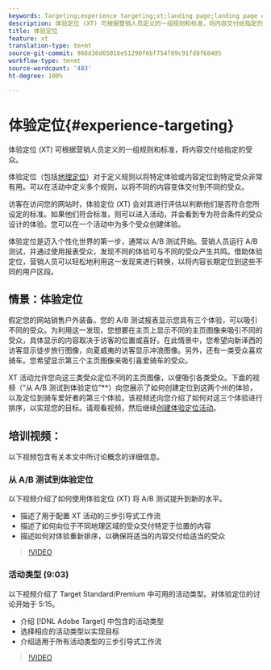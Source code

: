 ```yaml
---
keywords: Targeting;experience targeting;xt;landing page;landing page campaign
description: 体验定位 (XT) 可根据营销人员定义的一组规则和标准，将内容交付给指定的受众。
title: 体验定位
feature: xt
translation-type: tm+mt
source-git-commit: 968d36d65016e51290f6bf754f69c91fd8f68405
workflow-type: tm+mt
source-wordcount: '483'
ht-degree: 100%

---
```



# 体验定位{#experience-targeting}

体验定位 (XT) 可根据营销人员定义的一组规则和标准，将内容交付给指定的受众。

体验定位（包括[地理定位](/help/c-target/c-audiences/c-target-rules/geo.md)）对于定义规则以将特定体验或内容定位到特定受众非常有用。可以在活动中定义多个规则，以将不同的内容变体交付到不同的受众。

访客在访问您的网站时，体验定位 (XT) 会对其进行评估以判断他们是否符合您所设定的标准。如果他们符合标准，则可以进入活动，并会看到专为符合条件的受众设计的体验。您可以在一个活动中为多个受众创建体验。

体验定位是迈入个性化世界的第一步，通常以 A/B 测试开始。营销人员运行 A/B 测试，并通过使用报表受众，发现不同的体验可与不同的受众产生共鸣。借助体验定位，营销人员可以轻松地利用这一发现来进行转换，以将内容长期定位到这些不同的用户区段。

## 情景：体验定位

假定您的网站销售户外装备。您的 A/B 测试报表显示您具有三个体验，可以吸引不同的受众。为利用这一发现，您想要在主页上显示不同的主页图像来吸引不同的受众，具体显示的内容取决于访客的位置或喜好。在此情景中，您希望向新泽西的访客显示徒步旅行图像，向夏威夷的访客显示冲浪图像。另外，还有一类受众喜欢骑车。您希望显示第三个主页图像来吸引喜爱骑车的受众。

XT 活动允许您向这三类受众定位不同的主页图像，以便吸引各类受众。下面的视频（“从 A/B 测试到体验定位”**）向您展示了如何创建定位到这两个州的体验，以及定位到骑车爱好者的第三个体验。该视频还向您介绍了如何对这三个体验进行排序，以实现您的目标。请观看视频，然后继续[创建体验定位活动](/help/c-activities/t-experience-target/t-xt-create/xt-create.md)。

## 培训视频：

以下视频包含有关本文中所讨论概念的详细信息。

### 从 A/B 测试到体验定位

以下视频介绍了如何使用体验定位 (XT) 将 A/B 测试提升到新的水平。

* 描述了用于配置 XT 活动的三步引导式工作流
* 描述了如何向位于不同地理区域的受众交付特定于位置的内容
* 描述如何对体验重新排序，以确保将适当的内容交付给适当的受众

>[!VIDEO](https://video.tv.adobe.com/v/22418/)

### 活动类型 (9:03)

以下视频介绍了 Target Standard/Premium 中可用的活动类型。对体验定位的讨论开始于 5:15。

* 介绍 [!DNL Adobe Target] 中包含的活动类型
* 选择相应的活动类型以实现目标
* 介绍适用于所有活动类型的三步引导式工作流

>[!VIDEO](https://video.tv.adobe.com/v/17386)
